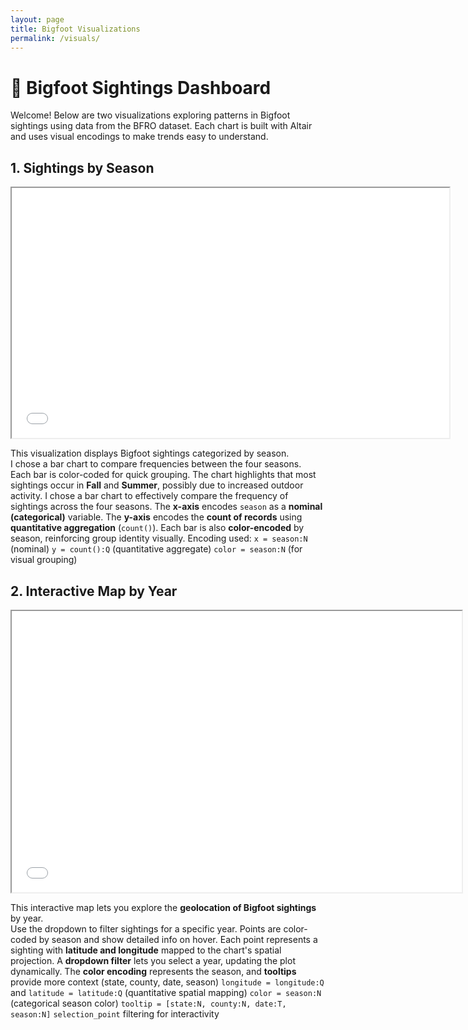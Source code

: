 ```yaml
---
layout: page
title: Bigfoot Visualizations
permalink: /visuals/
---
```


# 🦶 Bigfoot Sightings Dashboard
Welcome! Below are two visualizations exploring patterns in Bigfoot sightings using data from the BFRO dataset. Each chart is built with Altair and uses visual encodings to make trends easy to understand.


## 1. Sightings by Season

<iframe src="/visuals/plot1.html" width="700" height="400"></iframe>

This visualization displays Bigfoot sightings categorized by season.  
I chose a bar chart to compare frequencies between the four seasons.  
Each bar is color-coded for quick grouping. The chart highlights that most sightings occur in **Fall** and **Summer**, possibly due to increased outdoor activity.
I chose a bar chart to effectively compare the frequency of sightings across the four seasons.
The **x-axis** encodes `season` as a **nominal (categorical)** variable.
The **y-axis** encodes the **count of records** using **quantitative aggregation** (`count()`).
Each bar is also **color-encoded** by season, reinforcing group identity visually.
Encoding used: 
`x = season:N` (nominal)
`y = count():Q` (quantitative aggregate)
`color = season:N` (for visual grouping)

## 2. Interactive Map by Year

<iframe src="/visuals/plot2.html" width="720" height="450"></iframe>

This interactive map lets you explore the **geolocation of Bigfoot sightings** by year.  
Use the dropdown to filter sightings for a specific year. Points are color-coded by season and show detailed info on hover.
Each point represents a sighting with **latitude and longitude** mapped to the chart's spatial projection.
A **dropdown filter** lets you select a year, updating the plot dynamically.
The **color encoding** represents the season, and **tooltips** provide more context (state, county, date, season)
 `longitude = longitude:Q` and `latitude = latitude:Q` (quantitative spatial mapping)
 `color = season:N` (categorical season color)
`tooltip = [state:N, county:N, date:T, season:N]`
`selection_point` filtering for interactivity

